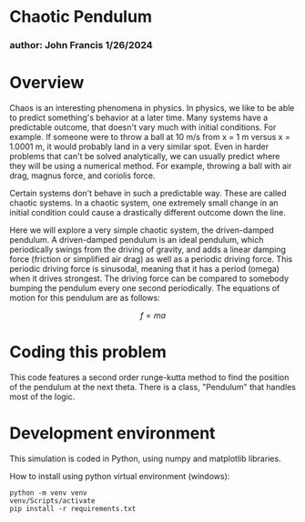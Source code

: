 # Chaotic Pendulum
### author: John Francis 1/26/2024

# Overview
Chaos is an interesting phenomena in physics. In physics, we like to be able to predict something's behavior at a later time. Many systems have a predictable outcome, that doesn't vary much with initial conditions. For example. If someone were to throw a ball at 10 m/s from x = 1 m versus x = 1.0001 m, it would probably land in a very similar spot. Even in harder problems that can't be solved analytically, we can usually predict where they will be using a numerical method. For example, throwing a ball with air drag, magnus force, and coriolis force. 

Certain systems don't behave in such a predictable way. These are called chaotic systems. In a chaotic system, one extremely small change in an initial condition could cause a drastically different outcome down the line. 

Here we will explore a very simple chaotic system, the driven-damped pendulum. A driven-damped pendulum is an ideal pendulum, which periodically swings from the driving of gravity, and adds a linear damping force (friction or simplified air drag) as well as a periodic driving force. This periodic driving force is sinusodal, meaning that it has a period (omega) when it drives strongest. The driving force can be compared to somebody bumping the pendulum every one second periodically. The equations of motion for this pendulum are as follows:

$$f = ma$$





# Coding this problem

This code features a second order runge-kutta method to find the position of the pendulum at the next theta. There is a class, "Pendulum" that handles most of the logic. 

# Development environment

This simulation is coded in Python, using numpy and matplotlib libraries.

How to install using python virtual environment (windows):

```
python -m venv venv
venv/Scripts/activate
pip install -r requirements.txt
```

